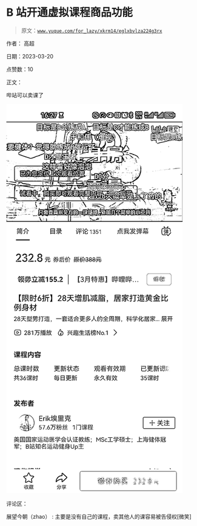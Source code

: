 # B 站开通虚拟课程商品功能

> 原文：[`www.yuque.com/for_lazy/xkrm14/eglxbvlza224g3rx`](https://www.yuque.com/for_lazy/xkrm14/eglxbvlza224g3rx)

作者： 高超

日期：2023-03-20

点赞数：10

正文：

哔站可以卖课了

![](img/896d7327fb6e79d60cec2bc142082303.png)  

评论区：

展望今朝（zhao） : 主要是没有自己的课程，卖其他人的课容易被告侵权[微笑]

